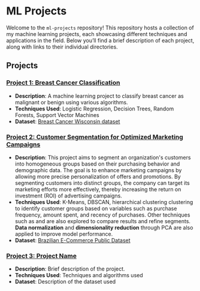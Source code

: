 # ML Projects

Welcome to the `ml-projects` repository! This repository hosts a collection of my machine learning projects, each showcasing different techniques and applications in the field. Below you’ll find a brief description of each project, along with links to their individual directories.

## Projects

### [Project 1: Breast Cancer Classification](https://github.com/kur0ii/breast-cancer-classification)
- **Description**: A machine learning project to classify breast cancer as malignant or benign using various algorithms.
- **Techniques Used**: Logistic Regression, Decision Trees, Random Forests, Support Vector Machines
- **Dataset**: [Breast Cancer Wisconsin dataset](https://www.kaggle.com/datasets/yasserh/breast-cancer-dataset)

### [Project 2: Customer Segmentation for Optimized Marketing Campaigns](https://github.com/michaeldrm/segmentation-optimized-marketing)
- **Description**: This project aims to segment an organization's customers into homogeneous groups based on their purchasing behavior and demographic data. The goal is to enhance marketing campaigns by allowing more precise personalization of offers and promotions. By segmenting customers into distinct groups, the company can target its marketing efforts more effectively, thereby increasing the return on investment (ROI) of advertising campaigns.
- **Techniques Used**: K-Means, DBSCAN, hierarchical clustering clustering to identify customer groups based on variables such as purchase frequency, amount spent, and recency of purchases. Other techniques such as  and  are also explored to compare results and refine segments. **Data normalization** and **dimensionality reduction** through PCA are also applied to improve model performance.
- **Dataset**: [Brazilian E-Commerce Public Dataset ](https://www.kaggle.com/datasets/olistbr/brazilian-ecommerce/data)


### [Project 3: Project Name](./project3)
- **Description**: Brief description of the project.
- **Techniques Used**: Techniques and algorithms used
- **Dataset**: Description of the dataset used
